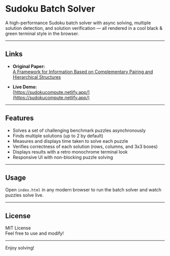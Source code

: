 # Sudoku Batch Solver

A high-performance Sudoku batch solver with async solving, multiple solution detection, and solution verification — all rendered in a cool black & green terminal style in the browser.

---

## Links

- **Original Paper:**  
  [A Framework for Information Based on Complementary Pairing and Hierarchical Structures](https://zenodo.org/records/15543486)

- **Live Demo:**  
  [https://sudokucompute.netlify.app/](https://sudokucompute.netlify.app/)

---

## Features

- Solves a set of challenging benchmark puzzles asynchronously  
- Finds multiple solutions (up to 2 by default)  
- Measures and displays time taken to solve each puzzle  
- Verifies correctness of each solution (rows, columns, and 3x3 boxes)  
- Displays results with a retro monochrome terminal look  
- Responsive UI with non-blocking puzzle solving  

---

## Usage

Open `index.html` in any modern browser to run the batch solver and watch puzzles solve live.

---

## License

MIT License  
Feel free to use and modify!

---

Enjoy solving!
